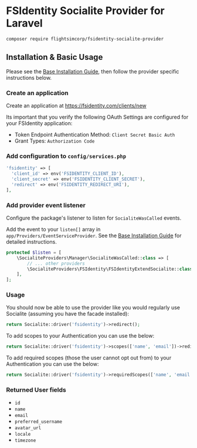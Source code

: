 # FSIdentity Socialite Provider for Laravel

```bash
composer require flightsimcorp/fsidentity-socialite-provider
```

## Installation & Basic Usage

Please see the [Base Installation Guide](https://socialiteproviders.com/usage/), then follow the provider specific instructions below.

### Create an application

Create an application at https://fsidentity.com/clients/new

Its important that you verify the following OAuth Settings are configured for your FSIdentity application:

- Token Endpoint Authentication Method: `Client Secret Basic Auth`
- Grant Types: `Authorization Code`

### Add configuration to `config/services.php`

```php
'fsidentity' => [
  'client_id' => env('FSIDENTITY_CLIENT_ID'),
  'client_secret' => env('FSIDENTITY_CLIENT_SECRET'),
  'redirect' => env('FSIDENTITY_REDIRECT_URI'),
],
```

### Add provider event listener

Configure the package's listener to listen for `SocialiteWasCalled` events.

Add the event to your `listen[]` array in `app/Providers/EventServiceProvider`. See the [Base Installation Guide](https://socialiteproviders.com/usage/) for detailed instructions.

```php
protected $listen = [
    \SocialiteProviders\Manager\SocialiteWasCalled::class => [
        // ... other providers
        \SocialiteProviders\FSIdentity\FSIdentityExtendSocialite::class.'@handle',
    ],
];
```

### Usage

You should now be able to use the provider like you would regularly use Socialite (assuming you have the facade installed):

```php
return Socialite::driver('fsidentity')->redirect();
```

To add scopes to your Authentication you can use the below:

```php
return Socialite::driver('fsidentity')->scopes(['name', 'email'])->redirect();
```

To add required scopes (those the user cannot opt out from) to your Authentication you can use the below:

```php
return Socialite::driver('fsidentity')->requiredScopes(['name', 'email'])->redirect();
```

### Returned User fields

- ``id``
- ``name``
- ``email``
- ``preferred_username``
- ``avatar_url``
- ``locale``
- ``timezone``
